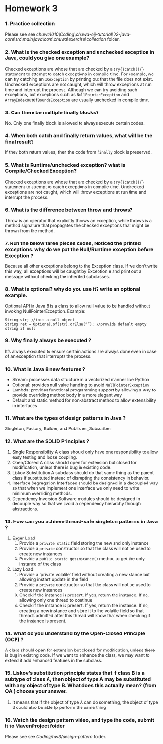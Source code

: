 # Homework 3

### 1. Practice collection
Please see see *chuwa1010\Coding\chuwa-eij-tutorial\02-java-core\src\main\java\com\chuwa\exercise\collection* folder.
### 2. What is the checked exception and unchecked exception in Java, could you give one example?
Checked exceptions are whose that are checked by a `try{}catch(){}` statement to attempt to catch exceptions in compile time. For example, we can try catching an `IOexception` by printing out that the file does not exist. Unchecked exceptions are not caught, which will throw exceptions at run time and interrupt the process. Although we can try avoiding such exceptions, but exceptions such as `NullPointerException` and `ArrayIndexOutOfBoundsException` are usually unchecked in compile time.
### 3. Can there be multiple finally blocks?
No. Only one finally block is allowed to always execute certain codes.
### 4. When both catch and finally return values, what will be the final result?
If they both return values, then the code from `finally` block is preserved.
### 5. What is Runtime/unchecked exception? what is Compile/Checked Exception?
Checked exceptions are whose that are checked by a `try{}catch(){}` statement to attempt to catch exceptions in compile time. Unchecked exceptions are not caught, which will throw exceptions at run time and interrupt the process. 
### 6. What is the difference between throw and throws?
Throw is an operator that explicitly throws an exception, while throws is a method signature that propagates the checked exceptions that might be thrown from the method.
### 7. Run the below three pieces codes, Noticed the printed exceptions. why do we put the Null/Runtime exception before Exception ?
Because all other exceptions belong to the Exception class. If we don’t write this way, all exceptions will be caught by Exception e and print out a message without checking the inherited subclasses.
### 8. What is optional? why do you use it? write an optional example.
Optional API in Java 8 is a class to allow null value to be handled without invoking NullPointerException. Example:
```
String str; //init a null object
String ret = Optional.of(str).orElse(“”); //provide default empty string if null
```
### 9. Why finally always be executed ?
It’s always executed to ensure certain actions are always done even in case of an exception that interrupts the process.
### 10. What is Java 8 new features ?
-	Stream: processes data structure in a vectorized manner like Python 
-	Optional: provides null value handling to avoid `NullPointerException` 
-	Lambda: provides functional programming support by allowing a way to provide overriding method body in a more elegant way
-	Default and static method for non-abstract method to allow extensibility in interfaces

### 11. What are the types of design patterns in Java ?
Singleton, Factory, Builder, and Publisher_Subscriber
### 12. What are the SOLID Principles ?
1.	Single Responsibility
A class should only have one responsibility to allow easy testing and loose coupling.
2.	Open/Closed
A class should open for extension but closed for modification, unless there is bug in existing code.
3.	Liskov Substitution
A subclass should do that same thing as the parent class if substituted instead of disrupting the consistency in behavior.
4.	Interface Segregation
Interfaces should be designed in a decoupled way so that when we implement one interface we only need to write minimum overriding methods.
5.	Dependency Inversion
Software modules should be designed in decouple way so that we avoid a dependency hierarchy through abstractions.

### 13. How can you achieve thread-safe singleton patterns in Java ?
1.	Eager Load
    1. Provide a `private static` field storing the new and only instance
    2. Provide a `private` constructor so that the class will not be used to create new instances
    3. Provide a `public static getInstance()` method to get the only instance of the class
2.	Lazy Load
    1. Provide a ‘private volatile’ field without creating a new stance but allowing instant update in the field
    2. Provide a `private` constructor so that the class will not be used to create new instances
    3. Check if the instance is present. If yes, return the instance. If no, allowing only one thread to continue
    4. Check if the instance is present. If yes, return the instance. If no, creating a new instance and store it to the volatile field so that threads admitted after this thread will know that when checking if the instance is present.

### 14. What do you understand by the Open-Closed Principle (OCP) ?
A class should open for extension but closed for modification, unless there is bug in existing code. If we want to enhance the class, we may want to extend it add enhanced features in the subclass.
### 15. Liskov’s substitution principle states that if class B is a subtype of class A, then object of type A may be substituted with any object of type B. What does this actually mean? (from OA ) choose your answer.
1. It means that if the object of type A can do something, the object of type B could also be able tp perform the same thing
### 16.  Watch the design pattern video, and type the code, submit it to MavenProject folder
Please see see *Coding/hw3/design-pattern* folder.